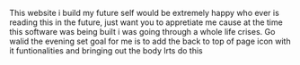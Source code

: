 This website i build my future self would be extremely happy who ever is reading this in the future, just want you to appretiate me cause at the time this software was being built i was going through a whole life crises. Go walid
the evening set goal for me is to add the back to top of page icon with it funtionalities and bringing out the body lrts do this
